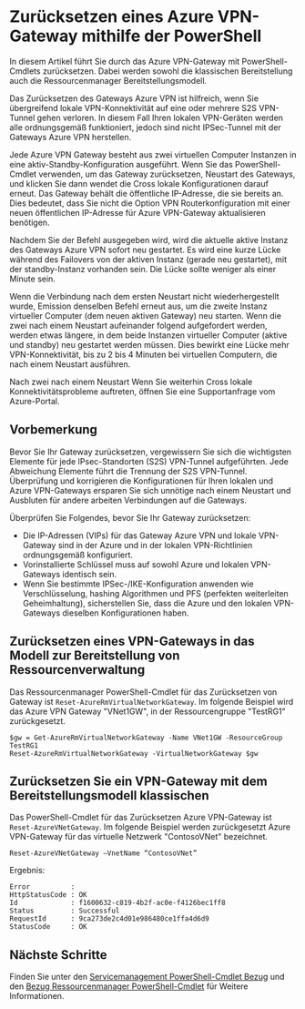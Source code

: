 <properties
   pageTitle="Zurücksetzen ein Gateways Azure VPN | Microsoft Azure"
   description="In diesem Artikel führt Sie durch das Azure VPN-Gateway zurücksetzen. Der Artikel bezieht sich auf VPN-Gateways in der Standardansicht, und die Ressourcenmanager Bereitstellungsmodelle."
   services="vpn-gateway"
   documentationCenter="na"
   authors="cherylmc"
   manager="carmonm"
   editor=""
   tags="azure-resource-manager,azure-service-management"/>

<tags
   ms.service="vpn-gateway"
   ms.devlang="na"
   ms.topic="article"
   ms.tgt_pltfrm="na"
   ms.workload="infrastructure-services"
   ms.date="09/23/2016"
   ms.author="cherylmc"/>

# <a name="reset-an-azure-vpn-gateway-using-powershell"></a>Zurücksetzen eines Azure VPN-Gateway mithilfe der PowerShell


In diesem Artikel führt Sie durch das Azure VPN-Gateway mit PowerShell-Cmdlets zurücksetzen. Dabei werden sowohl die klassischen Bereitstellung auch die Ressourcenmanager Bereitstellungsmodell.

Das Zurücksetzen des Gateways Azure VPN ist hilfreich, wenn Sie übergreifend lokale VPN-Konnektivität auf eine oder mehrere S2S VPN-Tunnel gehen verloren. In diesem Fall Ihren lokalen VPN-Geräten werden alle ordnungsgemäß funktioniert, jedoch sind nicht IPSec-Tunnel mit der Gateways Azure VPN herstellen. 

Jede Azure VPN Gateway besteht aus zwei virtuellen Computer Instanzen in eine aktiv-Standby-Konfiguration ausgeführt. Wenn Sie das PowerShell-Cmdlet verwenden, um das Gateway zurücksetzen, Neustart des Gateways, und klicken Sie dann wendet die Cross lokale Konfigurationen darauf erneut. Das Gateway behält die öffentliche IP-Adresse, die sie bereits an. Dies bedeutet, dass Sie nicht die Option VPN Routerkonfiguration mit einer neuen öffentlichen IP-Adresse für Azure VPN-Gateway aktualisieren benötigen.  

Nachdem Sie der Befehl ausgegeben wird, wird die aktuelle aktive Instanz des Gateways Azure VPN sofort neu gestartet. Es wird eine kurze Lücke während des Failovers von der aktiven Instanz (gerade neu gestartet), mit der standby-Instanz vorhanden sein. Die Lücke sollte weniger als einer Minute sein.

Wenn die Verbindung nach dem ersten Neustart nicht wiederhergestellt wurde, Emission denselben Befehl erneut aus, um die zweite Instanz virtueller Computer (dem neuen aktiven Gateway) neu starten. Wenn die zwei nach einem Neustart aufeinander folgend aufgefordert werden, werden etwas längere, in dem beide Instanzen virtueller Computer (aktive und standby) neu gestartet werden müssen. Dies bewirkt eine Lücke mehr VPN-Konnektivität, bis zu 2 bis 4 Minuten bei virtuellen Computern, die nach einem Neustart ausführen.

Nach zwei nach einem Neustart Wenn Sie weiterhin Cross lokale Konnektivitätsprobleme auftreten, öffnen Sie eine Supportanfrage vom Azure-Portal.

## <a name="before-you-begin"></a>Vorbemerkung

Bevor Sie Ihr Gateway zurücksetzen, vergewissern Sie sich die wichtigsten Elemente für jede IPsec-Standorten (S2S) VPN-Tunnel aufgeführten. Jede Abweichung Elemente führt die Trennung der S2S VPN-Tunnel. Überprüfung und korrigieren die Konfigurationen für Ihren lokalen und Azure VPN-Gateways ersparen Sie sich unnötige nach einem Neustart und Ausbluten für andere arbeiten Verbindungen auf die Gateways.

Überprüfen Sie Folgendes, bevor Sie Ihr Gateway zurücksetzen:

- Die IP-Adressen (VIPs) für das Gateway Azure VPN und lokale VPN-Gateway sind in der Azure und in der lokalen VPN-Richtlinien ordnungsgemäß konfiguriert.
- Vorinstallierte Schlüssel muss auf sowohl Azure und lokalen VPN-Gateways identisch sein.
- Wenn Sie bestimmte IPSec-/IKE-Konfiguration anwenden wie Verschlüsselung, hashing Algorithmen und PFS (perfekten weiterleiten Geheimhaltung), sicherstellen Sie, dass die Azure und den lokalen VPN-Gateways dieselben Konfigurationen haben.

## <a name="reset-a-vpn-gateway-using-the-resource-management-deployment-model"></a>Zurücksetzen eines VPN-Gateways in das Modell zur Bereitstellung von Ressourcenverwaltung

Das Ressourcenmanager PowerShell-Cmdlet für das Zurücksetzen von Gateway ist `Reset-AzureRmVirtualNetworkGateway`. Im folgende Beispiel wird das Azure VPN Gateway "VNet1GW", in der Ressourcengruppe "TestRG1" zurückgesetzt.

    $gw = Get-AzureRmVirtualNetworkGateway -Name VNet1GW -ResourceGroup TestRG1
    Reset-AzureRmVirtualNetworkGateway -VirtualNetworkGateway $gw

## <a name="reset-a-vpn-gateway-using-the-classic-deployment-model"></a>Zurücksetzen Sie ein VPN-Gateway mit dem Bereitstellungsmodell klassischen

Das PowerShell-Cmdlet für das Zurücksetzen Azure VPN-Gateway ist `Reset-AzureVNetGateway`. Im folgende Beispiel werden zurückgesetzt Azure VPN-Gateway für das virtuelle Netzwerk "ContosoVNet" bezeichnet.
 
    Reset-AzureVNetGateway –VnetName “ContosoVNet” 

Ergebnis:

    Error          :
    HttpStatusCode : OK
    Id             : f1600632-c819-4b2f-ac0e-f4126bec1ff8
    Status         : Successful
    RequestId      : 9ca273de2c4d01e986480ce1ffa4d6d9
    StatusCode     : OK


## <a name="next-steps"></a>Nächste Schritte
    
Finden Sie unter den [Servicemanagement PowerShell-Cmdlet Bezug](https://msdn.microsoft.com/library/azure/mt617104.aspx) und den [Bezug Ressourcenmanager PowerShell-Cmdlet](http://go.microsoft.com/fwlink/?LinkId=828732) für Weitere Informationen.







